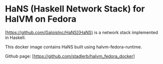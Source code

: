 HaNS (Haskell Network Stack) for HalVM on Fedora
================================================

[https://github.com/GaloisInc/HaNS](HaNS) is a network stack implemented in Haskell.

This docker image contains HaNS built using halvm-fedora-runtime.

Github page: [https://github.com/stadlerb/halvm_fedora_docker]
